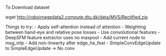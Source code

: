 To Download dataset

wget http://roboimagedata2.compute.dtu.dk/data/MVS/Rectified.zip


Things to try:
    - Apply self-attention instead of attention
    - Weighting between hand-eye and relative pose losses
    - Use convolutional features
    - DeepSFM feature extractor uses no maxpool
    - Add current node to msg_mlp
    - Add non-linearity after edge_he_feat
    - SimpleConvEdgeUpdate to SimpleEdgeUpdate -> No conv